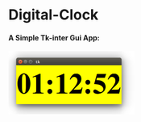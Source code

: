# Digital-Clock

#### A Simple Tk-inter Gui App: 
<img src="/screenshots/newDigitalClock.png" width="250px">
